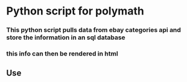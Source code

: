# Python script for polymath

### This python script pulls data from ebay categories api and store the information in an sql database
### this info can then be rendered in html

## Use

####
